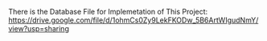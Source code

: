 There is the Database File for Implemetation of This Project:
https://drive.google.com/file/d/1ohmCs0Zy9LekFKODw_5B6ArtWIgudNmY/view?usp=sharing
